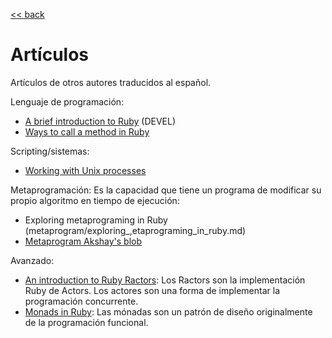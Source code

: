 [<< back](../../README.md)

# Artículos

Artículos de otros autores traducidos al español.

Lenguaje de programación:
* [A brief introduction to Ruby](ruby/a_brief_introduction_to_ruby/README.md) (DEVEL)
* [Ways to call a method in Ruby](ruby/ways_to_call_a_method_in_ruby.md)

Scripting/sistemas:
* [Working with Unix processes](system/working_with_unix_processes/README.md)

Metaprogramación: Es la capacidad que tiene un programa de modificar su propio algoritmo en tiempo de ejecución:
* Exploring metaprograming in Ruby (metaprogram/exploring_,etaprograming_in_ruby.md)
* [Metaprogram Akshay's blob](mataprogram/metaprogram_akshay_blog.md)

Avanzado:
* [An introduction to Ruby Ractors](ractors/an_introduction_to_ruby_ractors/README.md): Los Ractors son la implementación Ruby de Actors. Los actores son una forma de implementar la programación concurrente.
* [Monads in Ruby](monads/monads_in_ruby.md): Las mónadas son un patrón de diseño originalmente de la programación funcional.
